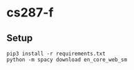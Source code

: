 # cs287-f

## Setup
```
pip3 install -r requirements.txt
python -m spacy download en_core_web_sm
```
